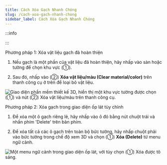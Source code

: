 ```yaml
---
title: Cách Xóa Gạch Nhanh Chóng
slug: /cach-xoa-gach-nhanh-chong
sidebar_label: Cách Xóa Gạch Nhanh Chóng
---
```


:::info

:::

Phương pháp 1: Xóa vật liệu gạch đã hoàn thiện

1. Nếu gạch là một phần của vật liệu đã hoàn thiện, hãy nhấp vào sàn hoặc tường để chọn khu vực (①).

2. Sau đó, nhấp vào (②) **Xóa vật liệu/màu (Clear material/color)** trên thanh công cụ ở trên để loại bỏ vật liệu.

![Giao diện phần mềm thiết kế 3D, hiển thị một khu vực tường được chọn (①) và nút (②) Xóa vật liệu/màu trên thanh công cụ.](https://storage.googleapis.com/jegavn_kb/image_jegavn/652.1.jpg)

Phương pháp 2: Xóa gạch trong giao diện ốp lát tùy chỉnh

1. Để xóa một ô gạch riêng lẻ, hãy nhấp vào ô đó bằng nút chuột trái và nhấn phím 'Delete' trên bàn phím.

2. Để xóa tất cả các ô gạch trên toàn bộ bức tường, hãy nhấp chuột phải vào bức tường trong chế độ xem 3D và chọn (①) **Xóa (Delete)** từ menu ngữ cảnh.

![Một menu ngữ cảnh trong giao diện ốp lát, với tùy chọn (①) Xóa được tô sáng.](https://storage.googleapis.com/jegavn_kb/image_jegavn/652.2.jpg)
